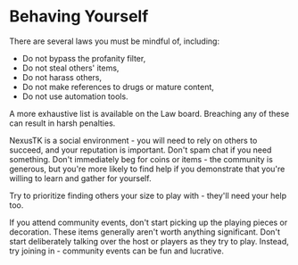 # Behaving Yourself

There are several laws you must be mindful of, including:

- Do not bypass the profanity filter,
- Do not steal others' items,
- Do not harass others,
- Do not make references to drugs or mature content,
- Do not use automation tools.

A more exhaustive list is available on the Law board.
Breaching any of these can result in harsh penalties.

NexusTK is a social environment - you will need to rely on others to succeed, and your reputation is important.
Don't spam chat if you need something.
Don't immediately beg for coins or items - the community is generous, but you're more likely to find help if you demonstrate that you're willing to learn and gather for yourself.

Try to prioritize finding others your size to play with - they'll need your help too.

If you attend community events, don't start picking up the playing pieces or decoration. These items generally aren't worth anything significant. Don't start deliberately talking over the host or players as they try to play. Instead, try joining in - community events can be fun and lucrative.
